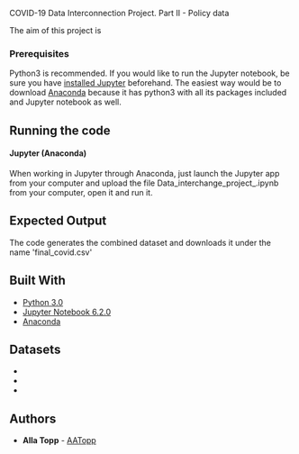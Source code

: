 COVID-19 Data Interconnection Project. Part II - Policy data

The aim of this project is 

### Prerequisites

Python3 is recommended. If you would like to run the Jupyter notebook, be sure you have [installed Jupyter](https://jupyter.org/install) beforehand. The easiest way would be to download [Anaconda](https://www.anaconda.com/products/individual#Downloads) because it has python3 with all its packages included and Jupyter notebook as well.

## Running the code

#### Jupyter (Anaconda)

When working in Jupyter through Anaconda, just launch the Jupyter app from your computer and upload the file Data_interchange_project_.ipynb from your computer, open it and run it.

## Expected Output

The code generates the combined dataset and downloads it under the name 'final_covid.csv'

## Built With

- [Python 3.0](https://www.python.org/download/releases/3.0/)
- [Jupyter Notebook 6.2.0](https://jupyter.org/)
- [Anaconda](https://www.anaconda.com/products/individual#Downloads)

## Datasets

- 
- 
- 

## Authors

- **Alla Topp** - [AATopp](https://github.com/AATopp)